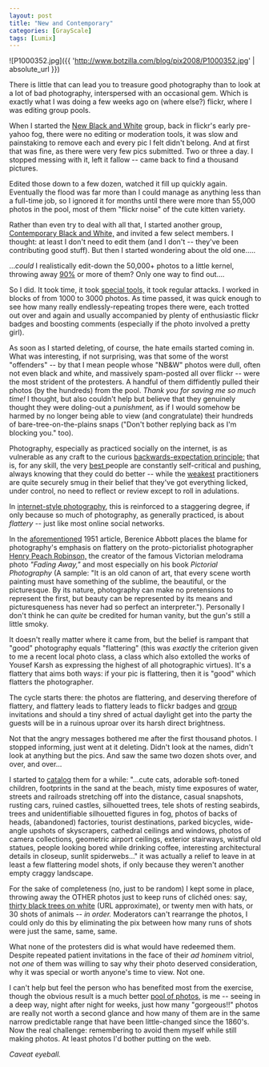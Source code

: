 ```yaml
---
layout: post
title: "New and Contemporary"
categories: [GrayScale]
tags: [Lumix]
---
```



![P1000352.jpg]({{ 'http://www.botzilla.com/blog/pix2008/P1000352.jpg' | absolute_url }})


There is little that can lead you to treasure good photography than to look at a lot of bad photography, interspersed with an occasional gem. Which is exactly what I was doing a few weeks ago on (where else?) flickr, where I was editing group pools.

When I started the <a href="http://www.flickr.com/groups/newblackandwhite/">New Black and White</a> group, back in flickr's early pre-yahoo fog, there were no editing or moderation tools, it was slow and painstaking to remove each and every pic I felt didn't belong. And at first that was fine, as there were very few pics submitted. Two or three a day. I stopped messing with it, left it fallow -- came back to find a thousand pictures. 

Edited those down to a few dozen, watched it fill up quickly again. Eventually the flood was far more than I could manage as anything less than a full-time job, so I ignored it for months until there were more than 55,000 photos in the pool, most of them "flickr noise" of the cute kitten variety.

Rather than even try to deal with all that, I started another group, <a href="http://www.flickr.com/groups/contemporarybw/">Contemporary Black and White,</a> and invited a few select members. I thought: at least I don't need to edit them (and I don't -- they've been contributing good stuff). But then I started wondering about the old one.....

<!--more-->
...<i>could</i> I realistically edit-down the 50,000+ photos to a little kernel, throwing away <a href="http://en.wikipedia.org/wiki/Sturgeon's_law">90%</a> or more of them? Only one way to find out....

So I did. It took time, it took <a href="http://bighugelabs.com/flickr/poolcleaner.php">special tools,</a> it took regular attacks. I worked in blocks of from 1000 to 3000 photos. As time passed, it was quick enough to see how many really endlessly-repeating tropes there were, each trotted out over and again and usually accompanied by plenty of enthusiastic flickr badges and boosting comments (especially if the photo involved a pretty girl).

As soon as I started deleting, of course, the hate emails started coming in. What was interesting, if not surprising, was that some of the worst "offenders" -- by that I mean people whose "NB&W" photos were dull, often not even black and white, and massively spam-posted all over flickr -- were the most strident of the protesters. A handful of them diffidently pulled their photos (by the hundreds) from the pool. <i>Thank you for saving me so much time!</i> I thought, but also couldn't help but believe that they genuinely thought they were doling-out a <i>punishment,</i> as if I would somehow be harmed by no longer being able to view (and congratulate) their hundreds of bare-tree-on-the-plains snaps ("Don't bother replying back as I'm blocking you." too).

Photography, especially as practiced socially on the internet, is as vulnerable as any craft to the curious <a href="http://www.apa.org/monitor/feb03/overestimate.html">backwards-expectation principle:</a> that is, for any skill, the very <a href="http://www.cambridge.org/us/catalogue/catalogue.asp?isbn=052184097X">best </a> people are constantly self-critical and pushing, always knowing that they could do better -- while the <a href="http://en.wikipedia.org/wiki/Dunning-Kruger_effect">weakest</a> practitioners are quite securely smug in their belief that they've got everything licked, under control, no need to reflect or review except to roll in adulations.

In <a href="http://www.flickr.com/groups/57884191@N00/">internet-style photography</a>, this is reinforced to a staggering degree, if only because so much of photography, as generally practiced, is about <i>flattery</i> -- just like most online social networks.

In the <a href="{{ site.baseurl }}{% post_url 2008-05-26-The-Critique %}">aforementioned</a> 1951 article, Berenice Abbott  places the blame for photography's emphasis on flattery on the proto-pictorialist photographer <a href="http://en.wikipedia.org/wiki/Henry_Peach_Robinson">Henry Peach Robinson,</a> the creator of the famous Victorian melodrama photo <i>"Fading Away,"</i> and most especially on his book <i>Pictorial Photography</i> (A sample: "It is an old canon of art, that every scene worth painting must have something of the sublime, the beautiful, or the picturesque. By its nature, photography can make no pretensions to represent the first, but beauty can be represented by its means and picturesqueness has never had so perfect an interpreter."). Personally I don't think he can <i>quite</i> be credited for human vanity, but the gun's still a little smoky.

It doesn't really matter where it came from, but the belief is rampant that "good" photography equals "flattering" (this was <i>exactly</i> the criterion given to me a recent local photo class, a class which also extolled the works of Yousef Karsh as expressing the highest of all photographic virtues). It's a flattery that aims both ways: if your pic is flattering, then it is "good" which flatters the photographer.

The cycle starts there: the photos are flattering, and deserving therefore of flattery, and flattery leads to flattery leads to flickr badges and <a href="http://www.flickr.com/groups/exemplaryshots/">group</a> invitations  and should a tiny shred of actual daylight get into the party the guests will be in a ruinous uproar over its harsh direct brightness.

Not that the angry messages bothered me after the first thousand photos. I stopped informing, just went at it deleting. Didn't look at the names, didn't look at anything but the pics. And saw the same two dozen shots over, and over, and over...

I started to <a href="http://www.flickr.com/photos/bjorke/2409242893/">catalog</a> them for a while: "...cute cats, adorable soft-toned children, footprints in the sand at the beach, misty time exposures of water, streets and railroads stretching off into the distance, casual snapshots, rusting cars, ruined castles, silhouetted trees, tele shots of resting seabirds, trees and unidentifiable silhouetted figures in fog, photos of backs of heads, (abandoned) factories, tourist destinations, parked bicycles, wide-angle upshots of skyscrapers, cathedral ceilings and windows, photos of camera collections, geometric airport ceilings, exterior stairways, wistful old statues, people looking bored while drinking coffee, interesting architectural details in closeup, sunlit spiderwebs..." it was actually a relief to leave in at least a few flattering model shots, if only because they weren't another empty craggy landscape.

For the sake of completeness (no, just to be random) I kept some in place, throwing away the OTHER photos just to keep runs of clich&eacute;d ones: say, <a href="http://www.flickr.com/groups/newblackandwhite/pool/page117/">thirty black trees on white</a> (URL approximate), or twenty men with hats, or 30 shots of animals -- <i>in order.</i> Moderators can't rearrange the photos, I could only do this by eliminating the pix between how many runs of shots were just the same, same, same.

What none of the protesters did is what would have redeemed them. Despite repeated patient invitations in the face of their <i>ad hominem</i> vitriol, not <i>one</i> of them was willing to say why their photo deserved consideration, why it was special or worth anyone's time to view. Not one.

I can't help but feel the person who has benefited most from the exercise, though the obvious result is a much better <a href="http://www.flickr.com/groups/newblackandwhite/pool/">pool of photos,</a>  is me -- seeing in a deep way, night after night for weeks, just how many "gorgeous!!" photos are really not worth a second glance and how many of them are in the same narrow predictable range that have been little-changed since the 1860's. Now the real challenge: remembering to avoid them myself while still making photos. At least photos I'd bother putting on the web.

<i>Caveat eyeball.</i>
